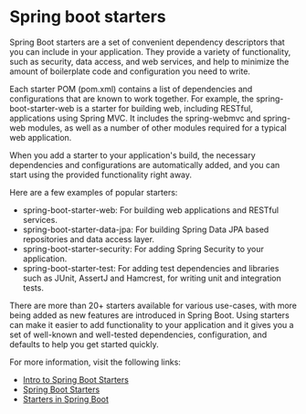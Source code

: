# Spring boot starters

Spring Boot starters are a set of convenient dependency descriptors that you can include in your application. They provide a variety of functionality, such as security, data access, and web services, and help to minimize the amount of boilerplate code and configuration you need to write.

Each starter POM (pom.xml) contains a list of dependencies and configurations that are known to work together. For example, the spring-boot-starter-web is a starter for building web, including RESTful, applications using Spring MVC. It includes the spring-webmvc and spring-web modules, as well as a number of other modules required for a typical web application.

When you add a starter to your application's build, the necessary dependencies and configurations are automatically added, and you can start using the provided functionality right away.

Here are a few examples of popular starters:
- spring-boot-starter-web: For building web applications and RESTful services.
- spring-boot-starter-data-jpa: For building Spring Data JPA based repositories and data access layer.
- spring-boot-starter-security: For adding Spring Security to your application.
- spring-boot-starter-test: For adding test dependencies and libraries such as JUnit, AssertJ and Hamcrest, for writing unit and integration tests.
  
There are more than 20+ starters available for various use-cases, with more being added as new features are introduced in Spring Boot. Using starters can make it easier to add functionality to your application and it gives you a set of well-known and well-tested dependencies, configuration, and defaults to help you get started quickly.

For more information, visit the following links:

- [Intro to Spring Boot Starters](https://www.baeldung.com/spring-boot-starters)
- [Spring Boot Starters](https://www.javatpoint.com/spring-boot-starters)
- [Starters in Spring Boot](https://www.geeksforgeeks.org/spring-boot-starters/)

